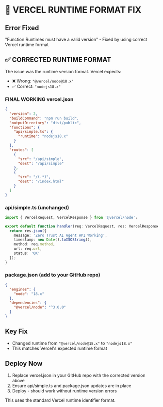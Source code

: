 # 🚨 VERCEL RUNTIME FORMAT FIX

## Error Fixed
"Function Runtimes must have a valid version" - Fixed by using correct Vercel runtime format

## ✅ CORRECTED RUNTIME FORMAT

The issue was the runtime version format. Vercel expects:
- ❌ Wrong: `"@vercel/node@18.x"`  
- ✅ Correct: `"nodejs18.x"`

### **FINAL WORKING vercel.json**
```json
{
  "version": 2,
  "buildCommand": "npm run build",
  "outputDirectory": "dist/public",
  "functions": {
    "api/simple.ts": {
      "runtime": "nodejs18.x"
    }
  },
  "routes": [
    {
      "src": "/api/simple",
      "dest": "/api/simple"
    },
    {
      "src": "/(.*)",
      "dest": "/index.html"
    }
  ]
}
```

### **api/simple.ts** (unchanged)
```typescript
import { VercelRequest, VercelResponse } from '@vercel/node';

export default function handler(req: VercelRequest, res: VercelResponse) {
  return res.json({ 
    message: 'Zero Trust AI Agent API Working',
    timestamp: new Date().toISOString(),
    method: req.method,
    url: req.url,
    status: 'OK'
  });
}
```

### **package.json** (add to your GitHub repo)
```json
{
  "engines": {
    "node": "18.x"
  },
  "dependencies": {
    "@vercel/node": "^3.0.0"
  }
}
```

## Key Fix
- Changed runtime from `"@vercel/node@18.x"` to `"nodejs18.x"`
- This matches Vercel's expected runtime format

## Deploy Now
1. Replace vercel.json in your GitHub repo with the corrected version above
2. Ensure api/simple.ts and package.json updates are in place
3. Deploy - should work without runtime version errors

This uses the standard Vercel runtime identifier format.